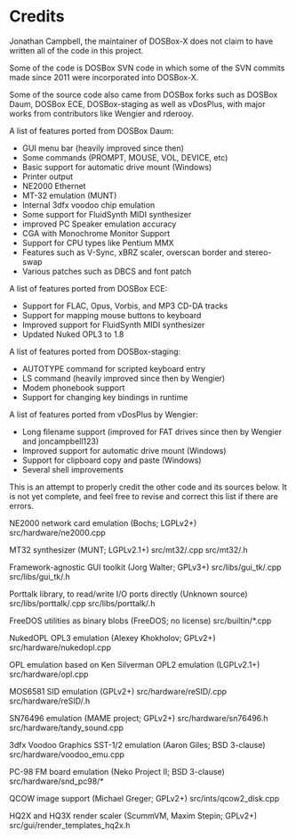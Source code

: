 Credits
=======

Jonathan Campbell, the maintainer of DOSBox-X does not claim to have written all of the code in this project.

Some of the code is DOSBox SVN code in which some of the SVN commits made since 2011 were incorporated into DOSBox-X.

Some of the source code also came from DOSBox forks such as DOSBox Daum, DOSBox ECE, DOSBox-staging as well as
vDosPlus, with major works from contributors like Wengier and rderooy.

A list of features ported from DOSBox Daum:

* GUI menu bar (heavily improved since then)
* Some commands (PROMPT, MOUSE, VOL, DEVICE, etc)
* Basic support for automatic drive mount (Windows)
* Printer output
* NE2000 Ethernet
* MT-32 emulation (MUNT)
* Internal 3dfx voodoo chip emulation
* Some support for FluidSynth MIDI synthesizer
* improved PC Speaker emulation accuracy
* CGA with Monochrome Monitor Support
* Support for CPU types like Pentium MMX
* Features such as V-Sync, xBRZ scaler, overscan border and stereo-swap
* Various patches such as DBCS and font patch

A list of features ported from DOSBox ECE:

* Support for FLAC, Opus, Vorbis, and MP3 CD-DA tracks
* Support for mapping mouse buttons to keyboard
* Improved support for FluidSynth MIDI synthesizer
* Updated Nuked OPL3 to 1.8

A list of features ported from DOSBox-staging:

* AUTOTYPE command for scripted keyboard entry
* LS command (heavily improved since then by Wengier)
* Modem phonebook support
* Support for changing key bindings in runtime

A list of features ported from vDosPlus by Wengier:

* Long filename support (improved for FAT drives since then by Wengier and joncampbell123)
* Improved support for automatic drive mount (Windows)
* Support for clipboard copy and paste (Windows)
* Several shell improvements

This is an attempt to properly credit the other code and its sources below. It is not yet complete, and feel free to revise and correct this list if there are errors.

NE2000 network card emulation (Bochs; LGPLv2+) src/hardware/ne2000.cpp

MT32 synthesizer (MUNT; LGPLv2.1+) src/mt32/.cpp src/mt32/.h

Framework-agnostic GUI toolkit (Jorg Walter; GPLv3+) src/libs/gui_tk/.cpp src/libs/gui_tk/.h

Porttalk library, to read/write I/O ports directly (Unknown source) src/libs/porttalk/.cpp src/libs/porttalk/.h

FreeDOS utilities as binary blobs (FreeDOS; no license) src/builtin/*.cpp

NukedOPL OPL3 emulation (Alexey Khokholov; GPLv2+) src/hardware/nukedopl.cpp

OPL emulation based on Ken Silverman OPL2 emulation (LGPLv2.1+) src/hardware/opl.cpp

MOS6581 SID emulation (GPLv2+) src/hardware/reSID/.cpp src/hardware/reSID/.h

SN76496 emulation (MAME project; GPLv2+) src/hardware/sn76496.h src/hardware/tandy_sound.cpp

3dfx Voodoo Graphics SST-1/2 emulation (Aaron Giles; BSD 3-clause) src/hardware/voodoo_emu.cpp

PC-98 FM board emulation (Neko Project II; BSD 3-clause) src/hardware/snd_pc98/*

QCOW image support (Michael Greger; GPLv2+) src/ints/qcow2_disk.cpp

HQ2X and HQ3X render scaler (ScummVM, Maxim Stepin; GPLv2+) src/gui/render_templates_hq2x.h
